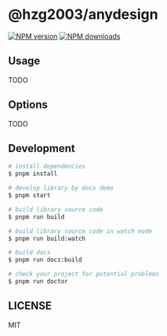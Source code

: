 # @hzg2003/anydesign

[![NPM version](https://img.shields.io/npm/v/@hzg2003/anydesign.svg?style=flat)](https://npmjs.org/package/@hzg2003/anydesign)
[![NPM downloads](http://img.shields.io/npm/dm/@hzg2003/anydesign.svg?style=flat)](https://npmjs.org/package/@hzg2003/anydesign)



## Usage

TODO

## Options

TODO

## Development

```bash
# install dependencies
$ pnpm install

# develop library by docs demo
$ pnpm start

# build library source code
$ pnpm run build

# build library source code in watch mode
$ pnpm run build:watch

# build docs
$ pnpm run docs:build

# check your project for potential problems
$ pnpm run doctor
```

## LICENSE

MIT
